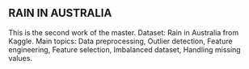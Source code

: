 ## RAIN IN AUSTRALIA

This is the second work of the master. Dataset: Rain in Australia from Kaggle. Main topics: Data preprocessing, Outlier detection, Feature engineering, Feature selection, Imbalanced dataset, Handling missing values.

